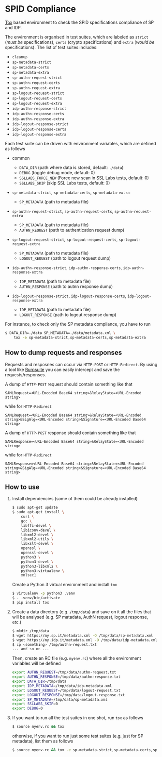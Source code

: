 # SPID Compliance

[Tox](#) based environment to check the SPID specifications compliance of SP
and IDP.

The environment is organised in test suites, which are labeled as
`strict` (*must be* specifications), `certs` (crypto specifications) and
`extra` (*would be* specifications). The list of test suites includes:

*   `cleanup`
*   `sp-metadata-strict`
*   `sp-metadata-certs`
*   `sp-metadata-extra`
*   `sp-authn-request-strict`
*   `sp-authn-request-certs`
*   `sp-authn-request-extra`
*   `sp-logout-request-strict`
*   `sp-logout-request-certs`
*   `sp-logout-request-extra`
*   `idp-authn-response-strict`
*   `idp-authn-response-certs`
*   `idp-authn-response-extra`
*   `idp-logout-response-strict`
*   `idp-logout-response-certs`
*   `idp-logout-response-extra`

Each test suite can be driven with environment variables, which are defined as
follows

*   common

    *   `DATA_DIR` (path where data is stored, default: `./data`)
    *   `DEBUG` (toggle debug mode, default: 0)
    *   `SSLLABS_FORCE_NEW` (Force new scan in SSL Labs tests, default: 0)
    *   `SSLLABS_SKIP` (skip SSL Labs tests, default: 0)

*   `sp-metadata-strict`, `sp-metadata-certs`, `sp-metadata-extra`

    *   `SP_METADATA` (path to metadata file)

*   `sp-authn-request-strict`, `sp-authn-request-certs`,
    `sp-authn-request-extra`

    *   `SP_METADATA` (path to metadata file)
    *   `AUTHN_REQUEST` (path to authentication request dump)

*   `sp-logout-request-strict`, `sp-logout-request-certs`,
    `sp-logout-request-extra`

    *   `SP_METADATA` (path to metadata file)
    *   `LOGOUT_REQUEST` (path to logout request dump)

*   `idp-authn-response-strict`, `idp-authn-response-certs`,
    `idp-authn-response-extra`

    *   `IDP_METADATA` (path to metadata file)
    *   `AUTHN_RESPONSE` (path to autnn response dump)

*   `idp-logout-response-strict`, `idp-logout-response-certs`,
    `idp-logout-response-extra`

    *   `IDP_METADATA` (path to metadata file)
    *   `LOGOUT_RESPONSE` (path to logout response dump)

For instance, to check only the SP metadata compliance, you have to run

```.bash
$ DATA_DIR=./data SP_METADATA=./data/metadata.xml \
    tox -e sp-metadata-strict,sp-metadata-certs,sp-metadata-extra
```

## How to dump requests and responses

Requests and resposnes can occur via `HTTP-POST` or `HTTP-Redirect`. By using
a tool like [Burpsuite](#) you can easily intercept and save the
requests/responses.

A dump of `HTTP-POST` request should contain something like that

```
SAMLRequest=<URL-Encoded Base64 string>&RelayState=<URL-Encoded string>
```

while for `HTTP-Redirect`

```
SAMLRequest=<URL-Encoded Base64 string>&RelayState=<URL-Encoded string>&SigAlg=<URL-Encoded string>&Signature=<URL-Encoded Base64 string>
```

A dump of `HTTP-POST` response should contain something like that

```
SAMLResponse=<URL-Encoded Base64 string>&RelayState=<URL-Encoded string>
```

while for `HTTP-Redirect`

```
SAMLResponse=<URL-Encoded Base64 string>&RelayState=<URL-Encoded string>&SigAlg=<URL-Encoded string>&Signature=<URL-Encoded Base64 string>
```

## How to use

1.  Install dependencies (some of them could be already installed)

    ```.bash
    $ sudo apt-get update
    $ sudo apt-get install \
        curl \
        gcc \
        libffi-devel \
        libiconv-devel \
        libxml2-devel \
        libxml2-utils \
        libxslt-devel \
        openssl \
        openssl-devel \
        python3 \
        python3-devel \
        python3-libxml2 \
        python3-virtualenv \
        xmlsec1
    ```

    Create a Python 3 virtual environment and install `tox`

    ```.bash
    $ virtualenv -p python3 .venv
    $ . .venv/bin/activate
    $ pip install tox
    ```

2.  Create a data directory (e.g. `/tmp/data`) and save on it all the files that
    will be analysed (e.g. SP matadata, AuthN request, logout response, etc.)

    ```.bash
    $ mkdir /tmp/data
    $ wget https://my.sp.it/metadata.xml -O /tmp/data/sp-metadata.xml
    $ wget https://my.idp.it/metadata.xml -O /tmp/data/idp-metadata.xml
    $ cp <something> /tmp/authn-request.txt
    ... and so on ...
    ```

    Then, create an RC file (e.g. `myenv.rc`) where all the environment variables will be defined

    ```.bash
    export AUTHN_REQUEST=/tmp/data/authn-request.txt
    export AUTHN_RESPONSE=/tmp/data/authn-response.txt
    export DATA_DIR=/tmp/data
    export IDP_METADATA=/tmp/data/idp-metadata.xml
    export LOGOUT_REQUEST=/tmp/data/logout-request.txt
    export LOGOUT_RESPONSE=/tmp/data/logout-response.txt
    export SP_METADATA=/tmp/data/sp-metadata.xml
    export SSLLABS_SKIP=0
    export DEBUG=0
    ```

3.  If you want to run all the test suites in one shot, run `tox` as follows

    ```.bash
    $ source myenv.rc && tox
    ```

    otherwise, if you want to run just some test suites (e.g. just for SP
    metadata), list them as follows

    ```.bash
    $ source myenv.rc && tox -e sp-metadata-strict,sp-metadata-certs,sp-metadata-extra
    ```
